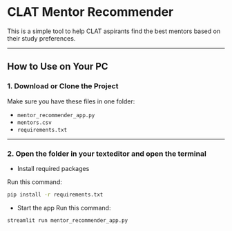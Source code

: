 # CLAT Mentor Recommender

This is a simple tool to help CLAT aspirants find the best mentors based on their study preferences.

---

## How to Use on Your PC


### 1. Download or Clone the Project

Make sure you have these files in one folder:
- `mentor_recommender_app.py`
- `mentors.csv`
- `requirements.txt`

---

### 2. Open the folder in your texteditor and open the terminal

- Install required packages

Run this command:

```bash
pip install -r requirements.txt
```

- Start the app
Run this command:

```bash
streamlit run mentor_recommender_app.py
```
